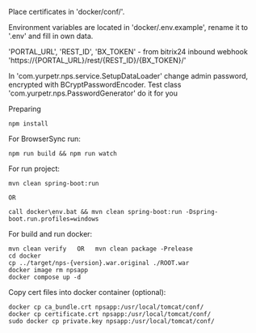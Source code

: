 
Place certificates in 'docker/conf/'.

Environment variables are located in 'docker/.env.example', rename it to '.env' and fill in own data.

'PORTAL_URL', 'REST_ID', 'BX_TOKEN' - from bitrix24 inbound webhook 'https://{PORTAL_URL}/rest/{REST_ID}/{BX_TOKEN}/'

In 'com.yurpetr.nps.service.SetupDataLoader' change admin password, encrypted with BCryptPasswordEncoder.
Test class 'com.yurpetr.nps.PasswordGenerator' do it for you

Preparing

```
npm install
```

For BrowserSync run:

```
npm run build && npm run watch
```

For run project:

```
mvn clean spring-boot:run

OR

call docker\env.bat && mvn clean spring-boot:run -Dspring-boot.run.profiles=windows
```

For build and run docker:

```
mvn clean verify   OR   mvn clean package -Prelease
cd docker
cp ../target/nps-{version}.war.original ./ROOT.war
docker image rm npsapp
docker compose up -d
```

Copy cert files into docker container (optional):

```
docker cp ca_bundle.crt npsapp:/usr/local/tomcat/conf/
docker cp certificate.crt npsapp:/usr/local/tomcat/conf/
sudo docker cp private.key npsapp:/usr/local/tomcat/conf/
```
